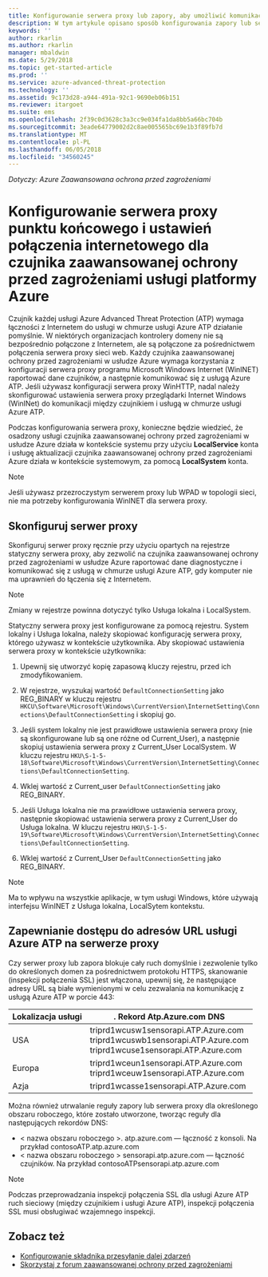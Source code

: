 ```yaml
---
title: Konfigurowanie serwera proxy lub zapory, aby umożliwić komunikację usługi Azure ATP z czujnikiem | Dokumentacja firmy Microsoft
description: W tym artykule opisano sposób konfigurowania zapory lub serwera proxy, aby umożliwić komunikację między czujniki zaawansowanej ochrony przed zagrożeniami w usłudze Azure i usługi w chmurze usługi Azure ATP
keywords: ''
author: rkarlin
ms.author: rkarlin
manager: mbaldwin
ms.date: 5/29/2018
ms.topic: get-started-article
ms.prod: ''
ms.service: azure-advanced-threat-protection
ms.technology: ''
ms.assetid: 9c173d28-a944-491a-92c1-9690eb06b151
ms.reviewer: itargoet
ms.suite: ems
ms.openlocfilehash: 2f39c0d3628c3a3cc9e034fa1da8bb5a66bc704b
ms.sourcegitcommit: 3eade64779002d2c8ae005565bc69e1b3f89fb7d
ms.translationtype: MT
ms.contentlocale: pl-PL
ms.lasthandoff: 06/05/2018
ms.locfileid: "34560245"
---
```

*Dotyczy: Azure Zaawansowana ochrona przed zagrożeniami*



# <a name="configure-endpoint-proxy-and-internet-connectivity-settings-for-your-azure-atp-sensor"></a>Konfigurowanie serwera proxy punktu końcowego i ustawień połączenia internetowego dla czujnika zaawansowanej ochrony przed zagrożeniami usługi platformy Azure

Czujnik każdej usługi Azure Advanced Threat Protection (ATP) wymaga łączności z Internetem do usługi w chmurze usługi Azure ATP działanie pomyślnie. W niektórych organizacjach kontrolery domeny nie są bezpośrednio połączone z Internetem, ale są połączone za pośrednictwem połączenia serwera proxy sieci web. Każdy czujnika zaawansowanej ochrony przed zagrożeniami w usłudze Azure wymaga korzystania z konfiguracji serwera proxy programu Microsoft Windows Internet (WinINET) raportować dane czujników, a następnie komunikować się z usługą Azure ATP. Jeśli używasz konfiguracji serwera proxy WinHTTP, nadal należy skonfigurować ustawienia serwera proxy przeglądarki Internet Windows (WinINet) do komunikacji między czujnikiem i usługą w chmurze usługi Azure ATP.


Podczas konfigurowania serwera proxy, konieczne będzie wiedzieć, że osadzony usługi czujnika zaawansowanej ochrony przed zagrożeniami w usłudze Azure działa w kontekście systemu przy użyciu **LocalService** konta i usługę aktualizacji czujnika zaawansowanej ochrony przed zagrożeniami Azure działa w kontekście systemowym, za pomocą **LocalSystem** konta. 

> [!NOTE]
> Jeśli używasz przezroczystym serwerem proxy lub WPAD w topologii sieci, nie ma potrzeby konfigurowania WinINET dla serwera proxy.

## <a name="configure-the-proxy"></a>Skonfiguruj serwer proxy 

Skonfiguruj serwer proxy ręcznie przy użyciu opartych na rejestrze statyczny serwera proxy, aby zezwolić na czujnika zaawansowanej ochrony przed zagrożeniami w usłudze Azure raportować dane diagnostyczne i komunikować się z usługą w chmurze usługi Azure ATP, gdy komputer nie ma uprawnień do łączenia się z Internetem.

> [!NOTE]
> Zmiany w rejestrze powinna dotyczyć tylko Usługa lokalna i LocalSystem.

Statyczny serwera proxy jest konfigurowane za pomocą rejestru. System lokalny i Usługa lokalna, należy skopiować konfigurację serwera proxy, którego używasz w kontekście użytkownika. Aby skopiować ustawienia serwera proxy w kontekście użytkownika:

1.   Upewnij się utworzyć kopię zapasową kluczy rejestru, przed ich zmodyfikowaniem.

2. W rejestrze, wyszukaj wartość `DefaultConnectionSetting` jako REG_BINARY w kluczu rejestru `HKCU\Software\Microsoft\Windows\CurrentVersion\InternetSetting\Connections\DefaultConnectionSetting` i skopiuj go.
 
2.  Jeśli system lokalny nie jest prawidłowe ustawienia serwera proxy (nie są skonfigurowane lub są one różne od Current_User), a następnie skopiuj ustawienia serwera proxy z Current_User LocalSystem. W kluczu rejestru `HKU\S-1-5-18\Software\Microsoft\Windows\CurrentVersion\InternetSetting\Connections\DefaultConnectionSetting`.

3.  Wklej wartość z Current_user `DefaultConnectionSetting` jako REG_BINARY.

4.  Jeśli Usługa lokalna nie ma prawidłowe ustawienia serwera proxy, następnie skopiować ustawienia serwera proxy z Current_User do Usługa lokalna. W kluczu rejestru `HKU\S-1-5-19\Software\Microsoft\Windows\CurrentVersion\InternetSetting\Connections\DefaultConnectionSetting`.

5.  Wklej wartość z Current_User `DefaultConnectionSetting` jako REG_BINARY.

> [!NOTE]
> Ma to wpływu na wszystkie aplikacje, w tym usługi Windows, które używają interfejsu WinINET z Usługa lokalna, LocalSytem kontekstu.


## <a name="enable-access-to-azure-atp-service-urls-in-the-proxy-server"></a>Zapewnianie dostępu do adresów URL usługi Azure ATP na serwerze proxy

Czy serwer proxy lub zapora blokuje cały ruch domyślnie i zezwolenie tylko do określonych domen za pośrednictwem protokołu HTTPS, skanowanie (inspekcji połączenia SSL) jest włączona, upewnij się, że następujące adresy URL są białe wymienionymi w celu zezwalania na komunikację z usługą Azure ATP w porcie 443:

|Lokalizacja usługi|. Rekord Atp.Azure.com DNS|
|----|----|
|USA |triprd1wcusw1sensorapi.ATP.Azure.com<br>triprd1wcuswb1sensorapi.ATP.Azure.com<br>triprd1wcuse1sensorapi.ATP.Azure.com|
|Europa|triprd1wceun1sensorapi.ATP.Azure.com<br>triprd1wceuw1sensorapi.ATP.Azure.com|
|Azja|triprd1wcasse1sensorapi.ATP.Azure.com|


Można również utrwalanie reguły zapory lub serwera proxy dla określonego obszaru roboczego, które zostało utworzone, tworząc reguły dla następujących rekordów DNS:
- < nazwa obszaru roboczego >. atp.azure.com — łączność z konsoli. Na przykład contosoATP.atp.azure.com
- < nazwa obszaru roboczego > sensorapi.atp.azure.com — łączność czujników. Na przykład contosoATPsensorapi.atp.azure.com

 
> [!NOTE]
> Podczas przeprowadzania inspekcji połączenia SSL dla usługi Azure ATP ruch sieciowy (między czujnikiem i usługi Azure ATP), inspekcji połączenia SSL musi obsługiwać wzajemnego inspekcji.


## <a name="see-also"></a>Zobacz też
- [Konfigurowanie składnika przesyłanie dalej zdarzeń](configure-event-forwarding.md)
- [Skorzystaj z forum zaawansowanej ochrony przed zagrożeniami](https://aka.ms/azureatpcommunity)